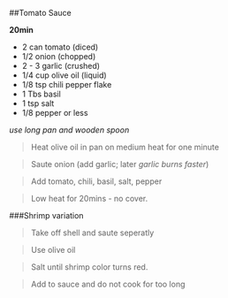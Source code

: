 ##Tomato Sauce

**20min**

- 2 can tomato (diced)
- 1/2 onion (chopped)
- 2 - 3 garlic (crushed)
- 1/4 cup olive oil (liquid)
- 1/8 tsp chili pepper flake
- 1 Tbs basil 
- 1 tsp salt
- 1/8 pepper or less

_use long pan and wooden spoon_

> Heat olive oil in pan on medium heat for one minute

> Saute onion (add garlic; later _garlic burns faster_)

> Add tomato, chili, basil, salt, pepper

> Low heat for 20mins - no cover.

###Shrimp variation
> Take off shell and saute seperatly

> Use olive oil

> Salt until shrimp color turns red.

> Add to sauce and do not cook for too long